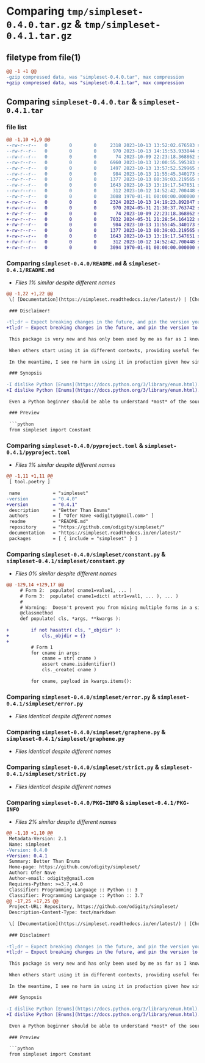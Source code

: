 # Comparing `tmp/simpleset-0.4.0.tar.gz` & `tmp/simpleset-0.4.1.tar.gz`

## filetype from file(1)

```diff
@@ -1 +1 @@
-gzip compressed data, was "simpleset-0.4.0.tar", max compression
+gzip compressed data, was "simpleset-0.4.1.tar", max compression
```

## Comparing `simpleset-0.4.0.tar` & `simpleset-0.4.1.tar`

### file list

```diff
@@ -1,10 +1,9 @@
--rw-r--r--   0        0        0     2318 2023-10-13 13:52:02.676583 simpleset-0.4.0/README.md
--rw-r--r--   0        0        0      970 2023-10-13 14:15:53.933844 simpleset-0.4.0/pyproject.toml
--rw-r--r--   0        0        0       74 2023-10-09 22:23:18.368862 simpleset-0.4.0/simpleset/__init__.py
--rw-r--r--   0        0        0     6960 2023-10-13 12:00:55.595383 simpleset-0.4.0/simpleset/constant.py
--rw-r--r--   0        0        0     1497 2023-10-13 13:57:52.529965 simpleset-0.4.0/simpleset/django.py
--rw-r--r--   0        0        0      984 2023-10-13 11:55:45.340173 simpleset-0.4.0/simpleset/error.py
--rw-r--r--   0        0        0     1377 2023-10-13 00:39:03.219565 simpleset-0.4.0/simpleset/graphene.py
--rw-r--r--   0        0        0     1643 2023-10-13 13:19:17.547651 simpleset-0.4.0/simpleset/strict.py
--rw-r--r--   0        0        0      312 2023-10-12 14:52:42.700448 simpleset-0.4.0/simpleset/utils.py
--rw-r--r--   0        0        0     3088 1970-01-01 00:00:00.000000 simpleset-0.4.0/PKG-INFO
+-rw-r--r--   0        0        0     2324 2023-10-13 14:19:23.892047 simpleset-0.4.1/README.md
+-rw-r--r--   0        0        0      970 2024-05-31 21:30:37.763742 simpleset-0.4.1/pyproject.toml
+-rw-r--r--   0        0        0       74 2023-10-09 22:23:18.368862 simpleset-0.4.1/simpleset/__init__.py
+-rw-r--r--   0        0        0     7032 2024-05-31 21:28:54.164122 simpleset-0.4.1/simpleset/constant.py
+-rw-r--r--   0        0        0      984 2023-10-13 11:55:45.340173 simpleset-0.4.1/simpleset/error.py
+-rw-r--r--   0        0        0     1377 2023-10-13 00:39:03.219565 simpleset-0.4.1/simpleset/graphene.py
+-rw-r--r--   0        0        0     1643 2023-10-13 13:19:17.547651 simpleset-0.4.1/simpleset/strict.py
+-rw-r--r--   0        0        0      312 2023-10-12 14:52:42.700448 simpleset-0.4.1/simpleset/utils.py
+-rw-r--r--   0        0        0     3094 1970-01-01 00:00:00.000000 simpleset-0.4.1/PKG-INFO
```

### Comparing `simpleset-0.4.0/README.md` & `simpleset-0.4.1/README.md`

 * *Files 1% similar despite different names*

```diff
@@ -1,22 +1,22 @@
 \[ [Documentation](https://simpleset.readthedocs.io/en/latest/) | [Cheatsheet](https://simpleset.readthedocs.io/en/latest/cheatsheet/) | [Changelog](https://github.com/odigity/simpleset/blob/master/CHANGELOG.md) \]
 
 ### Disclaimer!
 
-tl;dr — Expect breaking changes in the future, and pin the version you use to protect yourself.
+tl;dr — Expect breaking changes in the future, and pin the version to protect yourself.
 
 This package is very new and has only been used by me as far as I know.
 
 When others start using it in different contexts, providing useful feedback on the quality of the API, and guiding its evolution to a mature 1.0 release, I will then offer API stability guarantees and adhere to SemVer.
 
 In the meantime, I see no harm in using it in production given how simple it is.  However, _**please make sure to pin your package dependency to an exact version**_ so your code doesn't break if and when I decide to change something.
 
 ### Synopsis
 
-I dislike Python [Enums](https://docs.python.org/3/library/enum.html).  They behave strangely and are difficult to build on top of or extend.  This package provides a Python class named `Constant` which facilitates the creation and usage of enumerated values.  This plain old Python class is both simpler to understand and more powerful/flexible then native enums.
+I dislike Python [Enums](https://docs.python.org/3/library/enum.html).  They behave strangely and are difficult to build on top of or extend.  This package provides a Python class named `Constant` which facilitates the creation and usage of immutable enumerated value sets.  This plain old Python class is both simpler to understand and more powerful/flexible then native enums.
 
 Even a Python beginner should be able to understand *most* of the source code.  The exceptions are discussed in the [docs](https://simpleset.readthedocs.io/en/latest/internals/).
 
 ### Preview
 
 ```python
 from simpleset import Constant
```

### Comparing `simpleset-0.4.0/pyproject.toml` & `simpleset-0.4.1/pyproject.toml`

 * *Files 1% similar despite different names*

```diff
@@ -1,11 +1,11 @@
 [ tool.poetry ]
 
 name            = "simpleset"
-version         = "0.4.0"
+version         = "0.4.1"
 description     = "Better Than Enums"
 authors         = [ "Ofer Nave <odigity@gmail.com>" ]
 readme          = "README.md"
 repository      = "https://github.com/odigity/simpleset/"
 documentation   = "https://simpleset.readthedocs.io/en/latest/"
 packages        = [ { include = "simpleset" } ]
```

### Comparing `simpleset-0.4.0/simpleset/constant.py` & `simpleset-0.4.1/simpleset/constant.py`

 * *Files 0% similar despite different names*

```diff
@@ -129,14 +129,17 @@
     # Form 2:  populate( cname1=value1, ... )
     # Form 3:  populate( cname1=dict( attr1=val1, ... ), ... )
     #
     # Warning:  Doesn't prevent you from mixing multiple forms in a single call.
     @classmethod
     def populate( cls, *args, **kwargs ):
 
+        if not hasattr( cls, "_objdir" ):
+            cls._objdir = {}
+
         # Form 1
         for cname in args:
             cname = str( cname )
             assert cname.isidentifier()
             cls._create( cname )
 
         for cname, payload in kwargs.items():
```

### Comparing `simpleset-0.4.0/simpleset/error.py` & `simpleset-0.4.1/simpleset/error.py`

 * *Files identical despite different names*

### Comparing `simpleset-0.4.0/simpleset/graphene.py` & `simpleset-0.4.1/simpleset/graphene.py`

 * *Files identical despite different names*

### Comparing `simpleset-0.4.0/simpleset/strict.py` & `simpleset-0.4.1/simpleset/strict.py`

 * *Files identical despite different names*

### Comparing `simpleset-0.4.0/PKG-INFO` & `simpleset-0.4.1/PKG-INFO`

 * *Files 2% similar despite different names*

```diff
@@ -1,10 +1,10 @@
 Metadata-Version: 2.1
 Name: simpleset
-Version: 0.4.0
+Version: 0.4.1
 Summary: Better Than Enums
 Home-page: https://github.com/odigity/simpleset/
 Author: Ofer Nave
 Author-email: odigity@gmail.com
 Requires-Python: >=3.7,<4.0
 Classifier: Programming Language :: Python :: 3
 Classifier: Programming Language :: Python :: 3.7
@@ -17,25 +17,25 @@
 Project-URL: Repository, https://github.com/odigity/simpleset/
 Description-Content-Type: text/markdown
 
 \[ [Documentation](https://simpleset.readthedocs.io/en/latest/) | [Cheatsheet](https://simpleset.readthedocs.io/en/latest/cheatsheet/) | [Changelog](https://github.com/odigity/simpleset/blob/master/CHANGELOG.md) \]
 
 ### Disclaimer!
 
-tl;dr — Expect breaking changes in the future, and pin the version you use to protect yourself.
+tl;dr — Expect breaking changes in the future, and pin the version to protect yourself.
 
 This package is very new and has only been used by me as far as I know.
 
 When others start using it in different contexts, providing useful feedback on the quality of the API, and guiding its evolution to a mature 1.0 release, I will then offer API stability guarantees and adhere to SemVer.
 
 In the meantime, I see no harm in using it in production given how simple it is.  However, _**please make sure to pin your package dependency to an exact version**_ so your code doesn't break if and when I decide to change something.
 
 ### Synopsis
 
-I dislike Python [Enums](https://docs.python.org/3/library/enum.html).  They behave strangely and are difficult to build on top of or extend.  This package provides a Python class named `Constant` which facilitates the creation and usage of enumerated values.  This plain old Python class is both simpler to understand and more powerful/flexible then native enums.
+I dislike Python [Enums](https://docs.python.org/3/library/enum.html).  They behave strangely and are difficult to build on top of or extend.  This package provides a Python class named `Constant` which facilitates the creation and usage of immutable enumerated value sets.  This plain old Python class is both simpler to understand and more powerful/flexible then native enums.
 
 Even a Python beginner should be able to understand *most* of the source code.  The exceptions are discussed in the [docs](https://simpleset.readthedocs.io/en/latest/internals/).
 
 ### Preview
 
 ```python
 from simpleset import Constant
```

